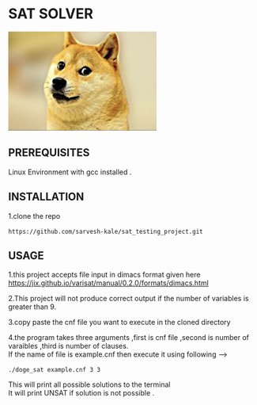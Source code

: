 # SAT SOLVER 
<img src="doge.jpeg" alt="doge logo" width="300" height="200"/>

## PREREQUISITES 

Linux Environment with gcc installed .

## INSTALLATION 

1.clone the repo 
```
https://github.com/sarvesh-kale/sat_testing_project.git
```
<!-- USAGE -->
## USAGE 

1.this project accepts file input in dimacs format given here https://jix.github.io/varisat/manual/0.2.0/formats/dimacs.html

2.This project will not produce correct output if the number of variables is greater than 9.

3.copy paste the cnf file you want to execute in the cloned directory 

4.the program takes three arguments ,first is cnf file ,second is number of varaibles ,third is number of clauses.</br>
If the name of file is example.cnf then execute it using following -->

```
./doge_sat example.cnf 3 3 
```
This will print all possible solutions to the terminal </br>
It will print UNSAT if solution is not possible .
